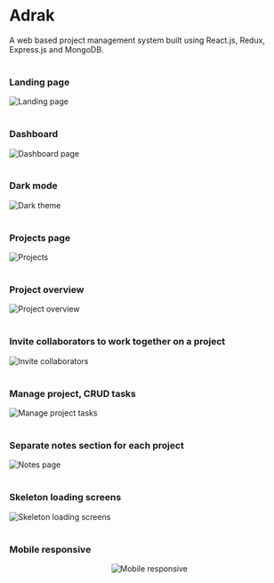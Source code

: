 # Adrak

A web based project management system built using React.js, Redux, Express.js and MongoDB.
<br />
<br />

### Landing page

![Landing page](./app-screenshots/landing.png)
<br />
<br />

### Dashboard

![Dashboard page](./app-screenshots/dashboard.png)
<br />
<br />

### Dark mode

![Dark theme](./app-screenshots/dark-mode.png)
<br />
<br />

### Projects page

![Projects](./app-screenshots/projects.png)
<br />
<br />

### Project overview

![Project overview](./app-screenshots/project-overview.png)
<br />
<br />

### Invite collaborators to work together on a project

![Invite collaborators](./app-screenshots/collaborators.png)
<br />
<br />

### Manage project, CRUD tasks

![Manage project tasks](./app-screenshots/project-manage.png)
<br />
<br />

### Separate notes section for each project

![Notes page](./app-screenshots/notes.png)
<br />
<br />

### Skeleton loading screens

![Skeleton loading screens](./app-screenshots/skeleton-loading.png)
<br />
<br />

### Mobile responsive

<p align="center">
  <img src="./app-screenshots/mobile-responsive.png" alt="Mobile responsive" />
</p>
<br />
